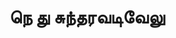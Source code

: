 ---
layout: tagpage
title: "நெ து சுந்தரவடிவேலு"
tag: நெ து சுந்தரவடிவேலு
description: "நெ து சுந்தரவடிவேலு தொடர்புடைய நூல்கள்/கட்டுரைகள்"
robots: noindex
---